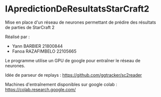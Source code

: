 # IApredictionDeResultatsStarCraft2
Mise en place d'un réseau de neurones permettant de prédire des résultats de parties de StarCraft 2

Réalisé par :
- Yann BARBIER 21800844
- Fanoa RAZAFIMBELO 22105665

Le programme utilise un GPU de google pour entraîner le réseau de neurones.

Idée de parseur de replays :
https://github.com/ggtracker/sc2reader

Machines d'entraînement disponibles sur google colab :
https://colab.research.google.com/